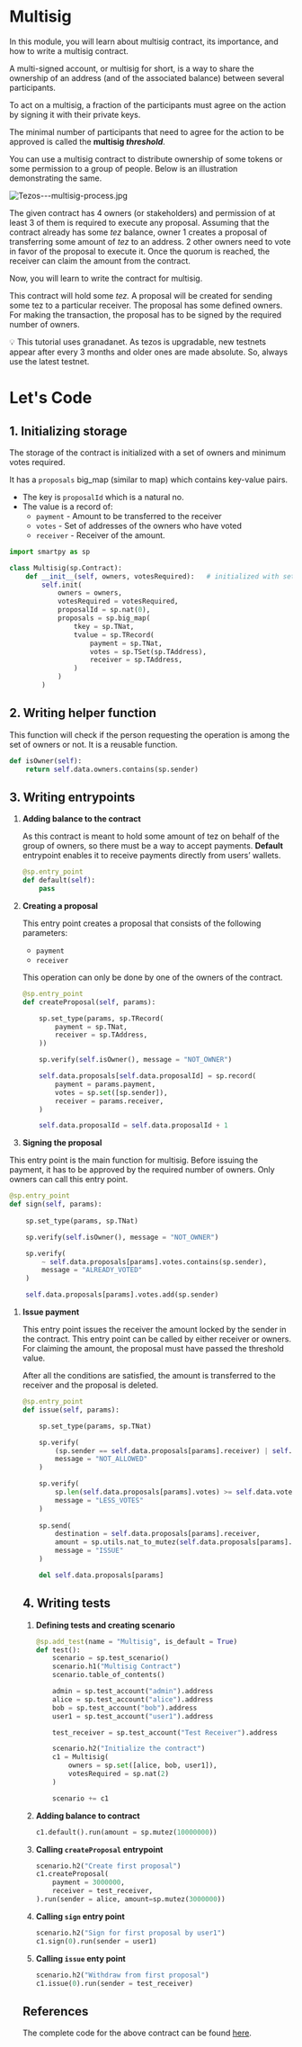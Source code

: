 # Multisig

In this module, you will learn about multisig contract, its importance, and how to write a multisig contract.

A multi-signed account, or multisig for short, is a way to share the ownership of an address (and of the associated balance) between several participants.

To act on a multisig, a fraction of the participants must agree on the action by signing it with their private keys. 

The minimal number of participants that need to agree for the action to be approved is called the **multisig *threshold***.

You can use a multisig contract to distribute ownership of some tokens or some permission to a group of people. Below is an illustration demonstrating the same.

![Tezos---multisig-process.jpg](assets/Tezos---multisig-process.jpg)

The given contract has 4 owners (or stakeholders) and permission of at least 3 of them is required to execute any proposal. Assuming that the contract already has some *tez* balance, owner 1 creates a proposal of transferring some amount of *tez* to an address. 2 other owners need to vote in favor of the proposal to execute it. Once the quorum is reached, the receiver can claim the amount from the contract.

Now, you will learn to write the contract for multisig.

This contract will hold some *tez.* A proposal will be created for sending some tez to a particular receiver. The proposal has some defined owners. For making the transaction, the proposal has to be signed by the required number of owners.

<aside>
💡 This tutorial uses granadanet.
As tezos is upgradable, new testnets appear after every 3 months and older ones are made absolute. So, always use the latest testnet.

</aside>

# Let's Code

## 1. Initializing storage

The storage of the contract is initialized with a set of owners and minimum votes required.

It has a `proposals` big_map (similar to map) which contains key-value pairs. 

- The key is `proposalId` which is a natural no.
- The value is a record of:
    - `payment` - Amount to be transferred to the receiver
    - `votes` - Set of addresses of the owners who have voted
    - `receiver` - Receiver of the amount.

```python
import smartpy as sp

class Multisig(sp.Contract):
    def __init__(self, owners, votesRequired):   # initialized with set of owners and votesRequired
        self.init(
            owners = owners,
            votesRequired = votesRequired,
            proposalId = sp.nat(0),
            proposals = sp.big_map(
                tkey = sp.TNat,
                tvalue = sp.TRecord(
                    payment = sp.TNat,
                    votes = sp.TSet(sp.TAddress),
                    receiver = sp.TAddress,
                )
            )
        )
```

## 2. Writing helper function

This function will check if the person requesting the operation is among the set of owners or not. It is a reusable function.

```python
def isOwner(self):
    return self.data.owners.contains(sp.sender)
```

## 3. Writing entrypoints

1. **Adding balance to the contract**
    
    As this contract is meant to hold some amount of tez on behalf of the group of owners, so there must be a way to accept payments. **Default** entrypoint enables it to receive payments directly from users’ wallets.
    
    ```python
    @sp.entry_point
    def default(self):
        pass
    ```
    

1. **Creating a proposal**
    
    This entry point creates a proposal that consists of the following parameters:
    
    - `payment`
    - `receiver`
    
    This operation can only be done by one of the owners of the contract.
    
    ```python
    @sp.entry_point
    def createProposal(self, params):
    
        sp.set_type(params, sp.TRecord(
            payment = sp.TNat,
            receiver = sp.TAddress,
        ))
    
        sp.verify(self.isOwner(), message = "NOT_OWNER")
    
        self.data.proposals[self.data.proposalId] = sp.record(
            payment = params.payment,
            votes = sp.set([sp.sender]),
            receiver = params.receiver,
        )
    
        self.data.proposalId = self.data.proposalId + 1
    ```
    

3.  **Signing the proposal**

This entry point is the main function for multisig. Before issuing the payment, it has to be approved by the required number of owners. Only owners can call this entry point.

```python
@sp.entry_point
def sign(self, params):
    
    sp.set_type(params, sp.TNat)

    sp.verify(self.isOwner(), message = "NOT_OWNER")

    sp.verify(
        ~ self.data.proposals[params].votes.contains(sp.sender),
        message = "ALREADY_VOTED"
    )

    self.data.proposals[params].votes.add(sp.sender)
```

1. **Issue payment**
    
    This entry point issues the receiver the amount locked by the sender in the contract. This entry point can be called by either receiver or owners. For claiming the amount, the proposal must have passed the threshold value.
    
    After all the conditions are satisfied, the amount is transferred to the receiver and the proposal is deleted.
    
    ```python
    @sp.entry_point
    def issue(self, params):
    
        sp.set_type(params, sp.TNat)
    
        sp.verify(
            (sp.sender == self.data.proposals[params].receiver) | self.isOwner(), 
            message = "NOT_ALLOWED"
        )
    
        sp.verify(
            sp.len(self.data.proposals[params].votes) >= self.data.votesRequired, 
            message = "LESS_VOTES"
        )
      
        sp.send(
            destination = self.data.proposals[params].receiver, 
            amount = sp.utils.nat_to_mutez(self.data.proposals[params].payment),
            message = "ISSUE"
        )
    
        del self.data.proposals[params]
    ```
    
    ## 4. Writing tests
    
    1. **Defining tests and creating scenario**
        
        ```python
        @sp.add_test(name = "Multisig", is_default = True)
        def test():
            scenario = sp.test_scenario()
            scenario.h1("Multisig Contract")
            scenario.table_of_contents()
        
            admin = sp.test_account("admin").address
            alice = sp.test_account("alice").address
            bob = sp.test_account("bob").address
            user1 = sp.test_account("user1").address
        
            test_receiver = sp.test_account("Test Receiver").address
        
            scenario.h2("Initialize the contract")
            c1 = Multisig(
                owners = sp.set([alice, bob, user1]),
                votesRequired = sp.nat(2)
            )
        
            scenario += c1
        ```
        
    2. **Adding balance to contract**
        
        ```python
        c1.default().run(amount = sp.mutez(10000000))
        ```
        
    3. **Calling `createProposal` entrypoint**
        
        ```python
        scenario.h2("Create first proposal")
        c1.createProposal(
            payment = 3000000,
            receiver = test_receiver,
        ).run(sender = alice, amount=sp.mutez(3000000))
        ```
        
    4. **Calling `sign` entry point**
        
        ```python
        scenario.h2("Sign for first proposal by user1")
        c1.sign(0).run(sender = user1)
        ```
        
    
    1. **Calling `issue` enty point**
        
        ```python
        scenario.h2("Withdraw from first proposal")
        c1.issue(0).run(sender = test_receiver)
        ```
        
    
    ## References
    
    The complete code for the above contract can be found [here](https://smartpy.io/ide?cid=QmUWD5aPiuxdjvjFMPTXmULAraSVgWaoMn7FUQ29rqqszM&k=982dfc5bc9662af3434e).
    
